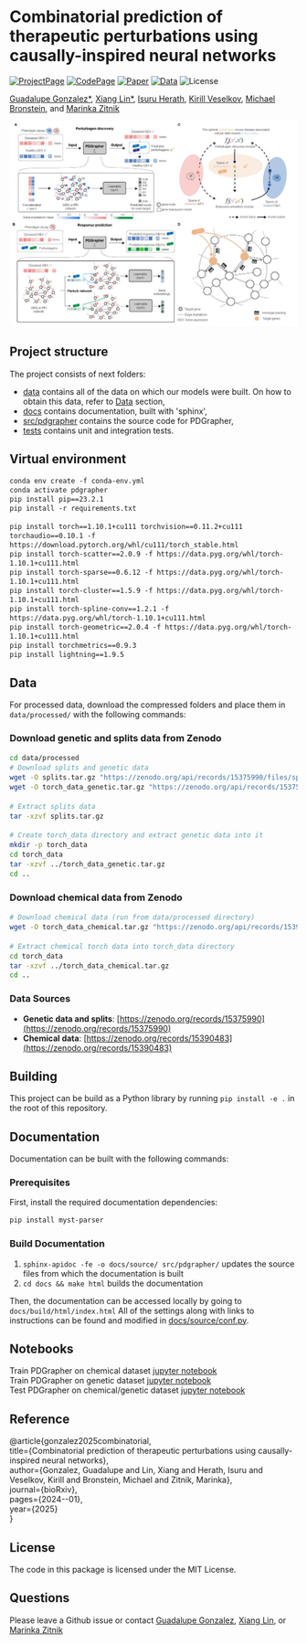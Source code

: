 # Combinatorial prediction of therapeutic perturbations using causally-inspired neural networks
[![ProjectPage](https://img.shields.io/badge/Project-PDGrapher-red)](https://zitniklab.hms.harvard.edu/projects/PDGrapher/) [![CodePage](https://img.shields.io/badge/Code-GitHub-orange)](https://github.com/mims-harvard/PDGrapher) [![Paper](https://img.shields.io/badge/Paper-BioRxiv-green)](https://www.biorxiv.org/content/10.1101/2024.01.03.573985v5) [![Data](https://img.shields.io/badge/Data-Links-purple)](https://github.com/mims-harvard/PDGrapher/tree/main/data) ![License](https://img.shields.io/badge/license-MIT-blue) 



[Guadalupe Gonzalez*](https://www.guadalupegonzalez.io/), [Xiang Lin*](https://xianglin226.github.io/), [Isuru Herath](https://scholar.google.com/citations?user=F-RC5k0AAAAJ&hl=en), [Kirill Veselkov](https://scholar.google.com/citations?user=0n-5UGYAAAAJ&hl=en),
[Michael Bronstein](https://scholar.google.com/citations?user=UU3N6-UAAAAJ&hl=en), and [Marinka Zitnik](https://dbmi.hms.harvard.edu/people/marinka-zitnik)

![](https://github.com/mims-harvard/PDGrapher/blob/main/figures/figure1.jpg)
## Project structure

The project consists of next folders:
- [data](data/) contains all of the data on which our models were built. On how to obtain this data, refer to [Data](#data) section,
- [docs](docs/) contains documentation, built with 'sphinx',
- [src/pdgrapher](src/pdgrapher/) contains the source code for PDGrapher,
- [tests](tests/) contains unit and integration tests.

## Virtual environment

```
conda env create -f conda-env.yml
conda activate pdgrapher
pip install pip==23.2.1
pip install -r requirements.txt

pip install torch==1.10.1+cu111 torchvision==0.11.2+cu111 torchaudio==0.10.1 -f https://download.pytorch.org/whl/cu111/torch_stable.html
pip install torch-scatter==2.0.9 -f https://data.pyg.org/whl/torch-1.10.1+cu111.html
pip install torch-sparse==0.6.12 -f https://data.pyg.org/whl/torch-1.10.1+cu111.html
pip install torch-cluster==1.5.9 -f https://data.pyg.org/whl/torch-1.10.1+cu111.html
pip install torch-spline-conv==1.2.1 -f https://data.pyg.org/whl/torch-1.10.1+cu111.html
pip install torch-geometric==2.0.4 -f https://data.pyg.org/whl/torch-1.10.1+cu111.html
pip install torchmetrics==0.9.3
pip install lightning==1.9.5

```


## Data

For processed data, download the compressed folders and place them in `data/processed/` with the following commands:

### Download genetic and splits data from Zenodo
```bash
cd data/processed
# Download splits and genetic data
wget -O splits.tar.gz "https://zenodo.org/api/records/15375990/files/splits.tar.gz/content"
wget -O torch_data_genetic.tar.gz "https://zenodo.org/api/records/15375990/files/torch_data_genetic.tar.gz/content"

# Extract splits data
tar -xzvf splits.tar.gz

# Create torch_data directory and extract genetic data into it
mkdir -p torch_data
cd torch_data
tar -xzvf ../torch_data_genetic.tar.gz
cd ..
```

### Download chemical data from Zenodo
```bash
# Download chemical data (run from data/processed directory)
wget -O torch_data_chemical.tar.gz "https://zenodo.org/api/records/15390483/files/torch_data_chemical.tar.gz/content"

# Extract chemical torch data into torch_data directory
cd torch_data
tar -xzvf ../torch_data_chemical.tar.gz
cd ..
```

### Data Sources
- **Genetic data and splits**: [https://zenodo.org/records/15375990](https://zenodo.org/records/15375990)
- **Chemical data**: [https://zenodo.org/records/15390483](https://zenodo.org/records/15390483)


## Building

This project can be build as a Python library by running `pip install -e .` in the root of this repository.


## Documentation

Documentation can be built with the following commands:

### Prerequisites
First, install the required documentation dependencies:
```bash
pip install myst-parser
```

### Build Documentation
1. `sphinx-apidoc -fe -o docs/source/ src/pdgrapher/` updates the source files from which the documentation is built
2. `cd docs && make html` builds the documentation

Then, the documentation can be accessed locally by going to `docs/build/html/index.html`
All of the settings along with links to instructions can be found and modified in [docs/source/conf.py](docs/source/conf.py). 

## Notebooks
Train PDGrapher on chemical dataset [jupyter notebook](./notebooks/train_chemical.ipynb)  
Train PDGrapher on genetic dataset [jupyter notebook](./notebooks/train_genetic.ipynb)  
Test PDGrapher on chemical/genetic dataset [jupyter notebook](./notebooks/test_PDG.ipynb)  

## Reference
@article{gonzalez2025combinatorial,  
  title={Combinatorial prediction of therapeutic perturbations using causally-inspired neural networks},  
  author={Gonzalez, Guadalupe and Lin, Xiang and Herath, Isuru and Veselkov, Kirill and Bronstein, Michael and Zitnik, Marinka},  
  journal={bioRxiv},  
  pages={2024--01},  
  year={2025}  
}  

## License
The code in this package is licensed under the MIT License.

## Questions
Please leave a Github issue or contact [Guadalupe Gonzalez](mailto:ggonzalezp16@gmail.com), [Xiang Lin](mailto:xianglin226@gmail.com), or [Marinka Zitnik](mailto:marinka@zitnik.si)  

